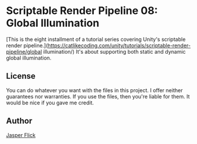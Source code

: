 # Scriptable Render Pipeline 08: Global Illumination

[This is the eight installment of a tutorial series covering Unity's scriptable render pipeline.](https://catlikecoding.com/unity/tutorials/scriptable-render-pipeline/global illumination/) It's about supporting both static and dynamic global illumination.

## License

You can do whatever you want with the files in this project. I offer neither guarantees nor warranties. If you use the files, then you're liable for them. It would be nice if you gave me credit.

## Author

[Jasper Flick](https://catlikecoding.com/jasper-flick/)
